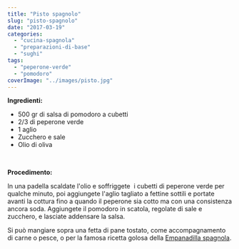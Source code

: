 ```yaml
---
title: "Pisto spagnolo"
slug: "pisto-spagnolo"
date: "2017-03-19"
categories: 
  - "cucina-spagnola"
  - "preparazioni-di-base"
  - "sughi"
tags: 
  - "peperone-verde"
  - "pomodoro"
coverImage: "../images/pisto.jpg"
---
```


**Ingredienti:**

- 500 gr di salsa di pomodoro a cubetti
- 2/3 di peperone verde
- 1 aglio
- Zucchero e sale
- Olio di oliva

 

**Procedimento:**

In una padella scaldate l'olio e soffriggete  i cubetti di peperone verde per qualche minuto, poi aggiungete l'aglio tagliato a fettine sottili e portate avanti la cottura fino a quando il peperone sia cotto ma con una consistenza ancora soda. Aggiungete il pomodoro in scatola, regolate di sale e zucchero, e lasciate addensare la salsa.

Si può mangiare sopra una fetta di pane tostato, come accompagnamento di carne o pesce, o per la famosa ricetta golosa della [Empanadilla spagnola](https://cucinadalnord.it/empanadilla-spagnola/).

